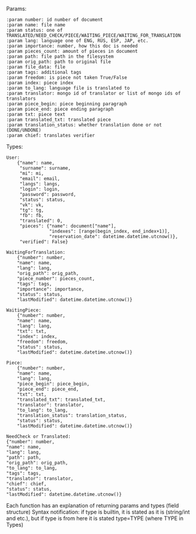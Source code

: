 Params:

    :param number: id number of document
    :param name: file name
    :param status: one of TRANSLATED/NEED_CHECK/PIECE/WAITING_PIECE/WAITING_FOR_TRANSLATION
    :param lang: language one of ENG, RUS, ESP, JAP, etc.
    :param importance: number, how this doc is needed
    :param pieces_count: amount of pieces in document
    :param path: file path in the filesystem
    :param orig_path: path to original file
    :param file_data: file
    :param tags: additional tags
    :param freedom: is piece not taken True/False
    :param index: piece index
    :param to_lang: language file is translated to
    :param translator: mongo id of translator or list of mongo ids of translators
    :param piece_begin: piece beginning paragraph
    :param piece_end: piece ending paragraph
    :param txt: piece text
    :param translated_txt: translated piece
    :param translation_status: whether translation done or not (DONE/UNDONE)
    :param chief: translates verifier

Types:
    
    User:
        {"name": name,
         "surname": surname,
         "mi": mi,
         "email": email,
         "langs": langs,
         "login": login,
         "password": password,
         "status": status,
         "vk": vk,
         "tg": tg,
         "fb": fb,
         "translated": 0,
         "pieces": {"name": document["name"],
                    "indexes": [range(begin_index, end_index+1)],
                    "reservation_date": datetime.datetime.utcnow()},
         "verified": False}
         
    WaitingForTranslation:
        {"number": number,
        "name": name,
        "lang": lang,
        "orig_path": orig_path,
        "piece_number": pieces_count,
        "tags": tags,
        "importance": importance,
        "status": status,
        "lastModified": datetime.datetime.utcnow()}
        
    WaitingPiece:
        {"number": number,
        "name": name,
        "lang": lang,
        "txt": txt,
        "index": index,
        "freedom": freedom,
        "status": status,
        "lastModified": datetime.datetime.utcnow()}
        
    Piece:
        {"number": number,
        "name": name,
        "lang": lang,
        "piece_begin": piece_begin,
        "piece_end": piece_end,
        "txt": txt,
        "translated_txt": translated_txt,
        "translator": translator,
        "to_lang": to_lang,
        "translation_status": translation_status,
        "status": status,
        "lastModified": datetime.datetime.utcnow()}
    
    NeedCheck or Translated:
    {"number": number,
    "name": name,
    "lang": lang,
    "path": path,
    "orig_path": orig_path,
    "to_lang": to_lang,
    "tags": tags,
    "translator": translator,
    "chief": chief,
    "status": status,
    "lastModified": datetime.datetime.utcnow()}
    
Each function has an explanation of returning params and types (field structure)
Syntax notification: if type is builtin, it is stated as it is (string/int and etc.), but if type is from here it is stated type=TYPE (where TYPE in Types)
